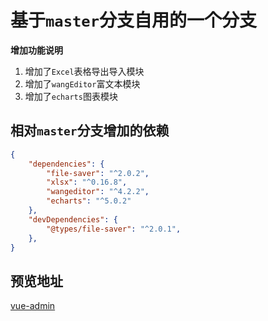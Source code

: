 # 基于`master`分支自用的一个分支

**增加功能说明**

1. 增加了`Excel`表格导出导入模块
2. 增加了`wangEditor`富文本模块
2. 增加了`echarts`图表模块

## 相对`master`分支增加的依赖

```json
{
	"dependencies": {
        "file-saver": "^2.0.2",
        "xlsx": "^0.16.8",
        "wangeditor": "^4.2.2",
        "echarts": "^5.0.2"
    },
	"devDependencies": {
        "@types/file-saver": "^2.0.1",
    },
}
```

## 预览地址

[vue-admin](https://huangjingsheng.gitee.io/hjs/vue-admin-hjs/)
